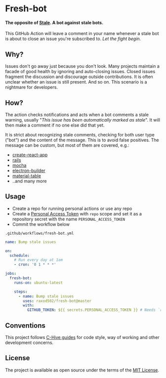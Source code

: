 # Fresh-bot

#### The opposite of [Stale](https://github.com/apps/stale). A bot against stale bots.

This GitHub Action will leave a comment in your name whenever a stale bot is about to close an issue you're subscribed to. _Let the fight begin._

## Why?

Issues don't go away just because you don't look. Many projects maintain a facade of good health by ignoring and auto-closing issues. Closed issues fragment the discussion and discourage outside contributions. It is often unclear whether an issue is still present. And so on. This scenario is a nightmare for developers.

## How?

The action checks notifications and acts when a bot comments a stale warning, usually "*This issue has been automatically marked as stale*". It will then make a comment if no one else did that yet.

It is strict about recognizing stale comments, checking for both user type ("bot") and the content of the message. This is to avoid false positives. The message can be custom, but most of them are covered, e.g.:
- [create-react-app](https://github.com/facebook/create-react-app/issues/7838#issuecomment-592205202)
- [rails](https://github.com/rails/rails/issues/37042#issuecomment-633906487)
- [mocha](https://github.com/mochajs/mocha/issues/2582#issuecomment-341302100)
- [electron-builder](https://github.com/electron-userland/electron-builder/issues/4233#issuecomment-663796807)
- [material-table](https://github.com/mbrn/material-table/issues/1592#issuecomment-652067096)
- ..and many more

## Usage

- Create a repo for running personal actions or use any repo
- Create a [Personal Access Token](https://github.com/settings/tokens) with `repo` scope and set it as a repository secret with the name `PERSONAL_ACCESS_TOKEN`
- Commit the workflow below

`.github/workflows/fresh-bot.yml`
```yml
name: Bump stale issues

on:
  schedule:
    # Run every day at 1am
    - cron: '0 1 * * *'

jobs:
  fresh-bot:
    runs-on: ubuntu-latest

    steps:
      - name: Bump stale issues
        uses: raxod502/fresh-bot@master
        with:
          GITHUB_TOKEN: ${{ secrets.PERSONAL_ACCESS_TOKEN }} # Needs `repo` scope
```

## Conventions

This project follows [C-Hive guides](https://github.com/c-hive/guides) for code style, way of working and other development concerns.

## License

The project is available as open source under the terms of the [MIT License](http://opensource.org/licenses/MIT).
